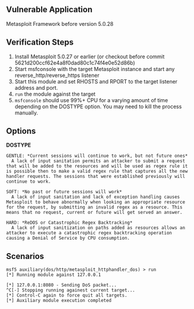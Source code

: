 ## Vulnerable Application

 Metasploit Framework before version 5.0.28

## Verification Steps

  1. Install Metasploit 5.0.27 or earlier (or checkout before commit 5621d200ccf62e4a8f0dad80c1c74f4e0e52d86b)
  2. Start msfconsole with the target Metasploit instance and start any reverse_http/reverse_https listener
  3. Start this module and set RHOSTS and RPORT to the target listener address and port.
  4. `run` the module against the target
  5. `msfconsole` should use 99%+ CPU for a varying amount of time depending on the DOSTYPE option. You may need to kill the process manually.

## Options

 **DOSTYPE**

	GENTLE: *Current sessions will continue to work, but not future ones*
	  A lack of input sanitation permits an attacker to submit a request that will be added to the resources and will be used as regex rule it is possible then to make a valid regex rule that captures all the new handler requests. The sessions that were established previously will continue to work.

	SOFT: *No past or future sessions will work*
      A lack of input sanitation and lack of exception handling causes Metasploit to behave abnormally when looking an appropriate resource for the request, by submitting an invalid regex as a resource. This means that no request, current or future will get served an answer.

	HARD: *ReDOS or Catastrophic Regex Backtracking*
	  A lack of input sanitization on paths added as resources allows an attacker to execute a catastrophic regex backtracking operation causing a Denial of Service by CPU consumption.

## Scenarios

```
msf5 auxiliary(dos/http/metasploit_httphandler_dos) > run
[*] Running module against 127.0.0.1

[*] 127.0.0.1:8080 - Sending DoS packet...
^C[-] Stopping running againest current target...
[*] Control-C again to force quit all targets.
[*] Auxiliary module execution completed
```
